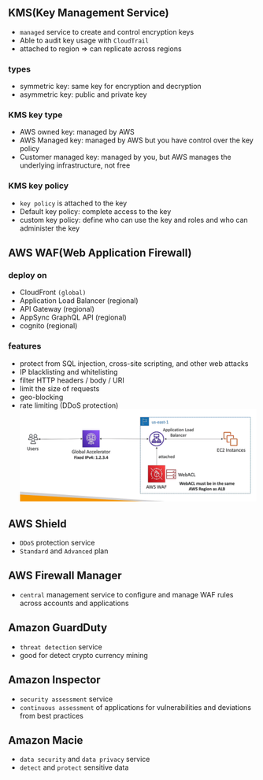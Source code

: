 ## KMS(Key Management Service)
- `managed` service to create and control encryption keys
- Able to audit key usage with `CloudTrail`
- attached to region => can replicate across regions

### types
- symmetric key: same key for encryption and decryption
- asymmetric key: public and private key

### KMS key type
- AWS owned key: managed by AWS
- AWS Managed key: managed by AWS but you have control over the key policy
- Customer managed key: managed by you, but AWS manages the underlying infrastructure, not free

### KMS key policy
- `key policy` is attached to the key
- Default key policy: complete access to the key
- custom key policy: define who can use the key and roles and who can administer the key

## AWS WAF(Web Application Firewall)
### deploy on
- CloudFront `(global)`
- Application Load Balancer (regional)
- API Gateway (regional)
- AppSync GraphQL API (regional)
- cognito (regional)

### features
- protect from SQL injection, cross-site scripting, and other web attacks
- IP blacklisting and whitelisting
- filter HTTP headers / body / URI
- limit the size of requests
- geo-blocking
- rate limiting (DDoS protection)
![cloudwatch agent](img/5.png)

## AWS Shield
- `DDoS` protection service
- `Standard` and `Advanced` plan

## AWS Firewall Manager
- `central` management service to configure and manage WAF rules across accounts and applications

## Amazon GuardDuty
- `threat detection` service
- good for detect crypto currency mining

## Amazon Inspector
- `security assessment` service
- `continuous assessment` of applications for vulnerabilities and deviations from best practices

## Amazon Macie
- `data security` and `data privacy` service
- `detect` and `protect` sensitive data
